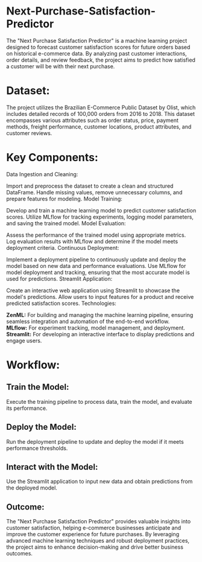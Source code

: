 # Next-Purchase-Satisfaction-Predictor
The "Next Purchase Satisfaction Predictor" is a machine learning project designed to forecast customer satisfaction scores for future orders based on historical e-commerce data. By analyzing past customer interactions, order details, and review feedback, the project aims to predict how satisfied a customer will be with their next purchase.
# Dataset:

The project utilizes the Brazilian E-Commerce Public Dataset by Olist, which includes detailed records of 100,000 orders from 2016 to 2018. This dataset encompasses various attributes such as order status, price, payment methods, freight performance, customer locations, product attributes, and customer reviews.

# Key Components:

Data Ingestion and Cleaning:

Import and preprocess the dataset to create a clean and structured DataFrame.
Handle missing values, remove unnecessary columns, and prepare features for modeling.
Model Training:

Develop and train a machine learning model to predict customer satisfaction scores.
Utilize MLflow for tracking experiments, logging model parameters, and saving the trained model.
Model Evaluation:

Assess the performance of the trained model using appropriate metrics.
Log evaluation results with MLflow and determine if the model meets deployment criteria.
Continuous Deployment:

Implement a deployment pipeline to continuously update and deploy the model based on new data and performance evaluations.
Use MLflow for model deployment and tracking, ensuring that the most accurate model is used for predictions.
Streamlit Application:

Create an interactive web application using Streamlit to showcase the model's predictions.
Allow users to input features for a product and receive predicted satisfaction scores.
Technologies:

**ZenML:** For building and managing the machine learning pipeline, ensuring seamless integration and automation of the end-to-end workflow.
<br>**MLflow:** For experiment tracking, model management, and deployment.
<br>**Streamlit:** For developing an interactive interface to display predictions and engage users.

# Workflow:

## Train the Model:

Execute the training pipeline to process data, train the model, and evaluate its performance.

## Deploy the Model:

Run the deployment pipeline to update and deploy the model if it meets performance thresholds.

## Interact with the Model:

Use the Streamlit application to input new data and obtain predictions from the deployed model.

## Outcome:

The "Next Purchase Satisfaction Predictor" provides valuable insights into customer satisfaction, helping e-commerce businesses anticipate and improve the customer experience for future purchases. By leveraging advanced machine learning techniques and robust deployment practices, the project aims to enhance decision-making and drive better business outcomes.
